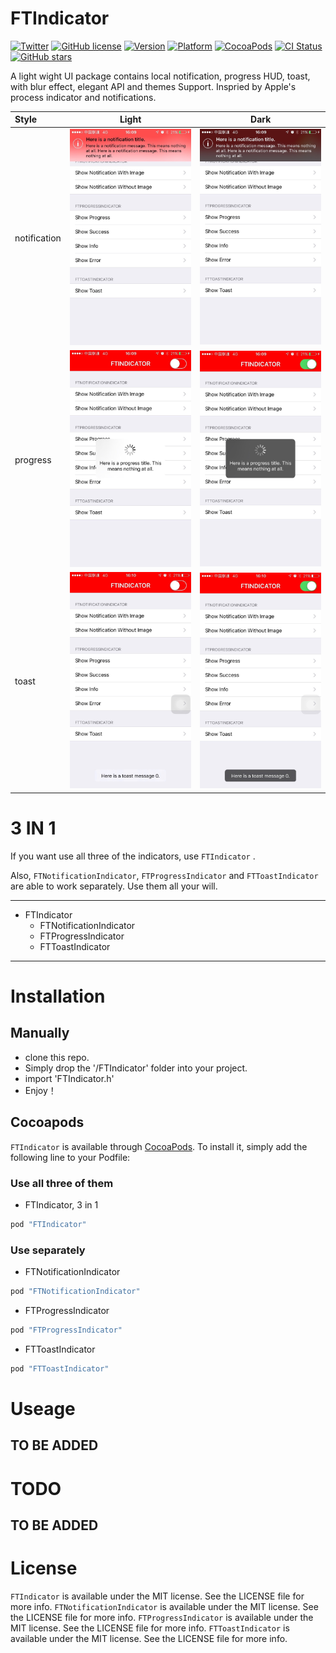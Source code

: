 # FTIndicator

[![Twitter](https://img.shields.io/badge/twitter-@liufengting-blue.svg?style=flat)](http://twitter.com/liufengting) 
[![GitHub license](https://img.shields.io/badge/license-MIT-blue.svg)](https://raw.githubusercontent.com/liufengting/FTIndicator/master/LICENSE)
[![Version](https://img.shields.io/cocoapods/v/FTIndicator.svg?style=flat)](http://cocoapods.org/pods/FTIndicator)
[![Platform](https://img.shields.io/cocoapods/p/FTIndicator.svg?style=flat)](http://cocoapods.org/pods/FTIndicator)
[![CocoaPods](https://img.shields.io/cocoapods/dt/FTIndicator.svg?maxAge=2592000)](http://cocoapods.org/pods/FTIndicator)
[![CI Status](http://img.shields.io/travis/liufengting/FTIndicator.svg?style=flat)](https://travis-ci.org/liufengting/FTIndicator)
[![GitHub stars](https://img.shields.io/github/stars/liufengting/FTIndicator.svg)](https://github.com/liufengting/FTIndicator/stargazers)


A light wight UI package contains local notification, progress HUD, toast, with blur effect, elegant API and themes Support. Inspried by Apple's process indicator and notifications.

| Style	| Light	| Dark	|
|:-------------|:-------------:|:-------------:|
| notification | <img src="/ScreenShots/notification_light.jpg" width="320"/> | <img src="/ScreenShots/notification_dark.jpg" width="320"/> |
| progress | <img src="/ScreenShots/progress_light.jpg" width="320"/> | <img src="/ScreenShots/progress_dark.jpg" width="320"/> |
| toast | <img src="/ScreenShots/toast_light.jpg" width="320"/> | <img src="/ScreenShots/toast_dark.jpg" width="320"/> |


# 3 IN 1

 If you want use all three of the indicators, use `FTIndicator` .
 
 Also, `FTNotificationIndicator`, `FTProgressIndicator` and `FTToastIndicator` are able to work separately. Use them all your will.

 -----------
 
* FTIndicator
	* FTNotificationIndicator
	* FTProgressIndicator
	* FTToastIndicator

 -----------
 

# Installation

## Manually

* clone this repo.
* Simply drop the '/FTIndicator' folder into your project.
* import 'FTIndicator.h'
* Enjoy！ 

## Cocoapods

`FTIndicator` is available through [CocoaPods](http://cocoapods.org). To install it, simply add the following line to your Podfile:

### Use all three of them 

* FTIndicator, 3 in 1 

```ruby
pod "FTIndicator"
```

### Use separately

* FTNotificationIndicator

```ruby
pod "FTNotificationIndicator"
```

* FTProgressIndicator

```ruby
pod "FTProgressIndicator"
```

* FTToastIndicator

```ruby
pod "FTToastIndicator"
```

# Useage

## TO BE ADDED


# TODO

## TO BE ADDED


# License

`FTIndicator` is available under the MIT license. See the LICENSE file for more info.
`FTNotificationIndicator` is available under the MIT license. See the LICENSE file for more info.
`FTProgressIndicator` is available under the MIT license. See the LICENSE file for more info.
`FTToastIndicator` is available under the MIT license. See the LICENSE file for more info.


